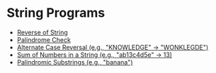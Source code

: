 # String Programs
- [Reverse of String](https://github.com/Panda-Abhisek/Java-Bootcamp/blob/main/String/StringReverse.java)
- [Palindrome Check](https://github.com/Panda-Abhisek/Java-Bootcamp/blob/main/String/Palindrome.java)
- [Alternate Case Reversal (e.g., "KNOWLEDGE" → "WONKLEGDE")]()
- [Sum of Numbers in a String (e.g., "ab13c4d5e" → 13)]()
- [Palindromic Substrings (e.g., "banana")]()